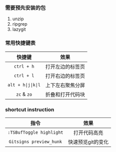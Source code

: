 ### 需要预先安装的包
1. unzip
2. ripgrep
3. lazygit

### 常用快捷键表

|快捷键|效果|
|:-:|:-:|
|`ctrl + h`|打开左边的标签页|
|`ctrl + l`|打开右边的标签页|
|`alt + h\|j\|k\|l`|上下左右聚焦分屏|
|`zc` & `zo`|折叠和打开代码块|

### shortcut instruction 

|指令|效果|
|:-:|:-:|
|`:TSBufToggle highlight`|打开代码高亮|
|`Gitsigns preview_hunk`|快速预览git的变化|

